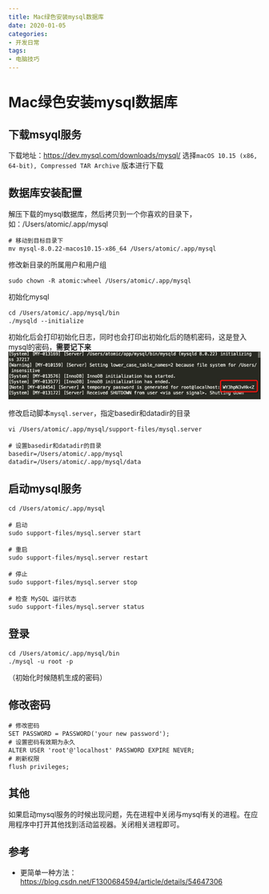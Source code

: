```yaml
---
title: Mac绿色安装mysql数据库
date: 2020-01-05
categories: 
- 开发日常
tags: 
- 电脑技巧
---
```


# Mac绿色安装mysql数据库
## 下载msyql服务
下载地址：https://dev.mysql.com/downloads/mysql/
选择`macOS 10.15 (x86, 64-bit), Compressed TAR Archive` 版本进行下载
## 数据库安装配置
解压下载的mysql数据库，然后拷贝到一个你喜欢的目录下，如：/Users/atomic/.app/mysql
```shell
# 移动到目标目录下
mv mysql-8.0.22-macos10.15-x86_64 /Users/atomic/.app/mysql
```
修改新目录的所属用户和用户组
```shell
sudo chown -R atomic:wheel /Users/atomic/.app/mysql
```
初始化mysql
```shell
cd /Users/atomic/.app/mysql/bin
./mysqld --initialize
```
初始化后会打印初始化日志，同时也会打印出初始化后的随机密码，这是登入mysql的密码，**需要记下来**
![img.png](https://raw.githubusercontent.com/mvilplss/note/master/image/img.png)

修改启动脚本`mysql.server`，指定basedir和datadir的目录
```shell
vi /Users/atomic/.app/mysql/support-files/mysql.server

# 设置basedir和datadir的目录
basedir=/Users/atomic/.app/mysql
datadir=/Users/atomic/.app/mysql/data
```

## 启动mysql服务
```shell
cd /Users/atomic/.app/mysql

# 启动
sudo support-files/mysql.server start

# 重启
sudo support-files/mysql.server restart

# 停止
sudo support-files/mysql.server stop

# 检查 MySQL 运行状态
sudo support-files/mysql.server status
```
## 登录
```shell
cd /Users/atomic/.app/mysql/bin
./mysql -u root -p
```
<your-password>（初始化时候随机生成的密码）

## 修改密码
```mysql
# 修改密码
SET PASSWORD = PASSWORD('your new password');
# 设置密码有效期为永久
ALTER USER 'root'@'localhost' PASSWORD EXPIRE NEVER;
# 刷新权限
flush privileges;
```
## 其他
如果启动mysql服务的时候出现问题，先在进程中关闭与mysql有关的进程。在应用程序中打开其他找到活动监视器。关闭相关进程即可。

## 参考
- 更简单一种方法：https://blog.csdn.net/F1300684594/article/details/54647306
